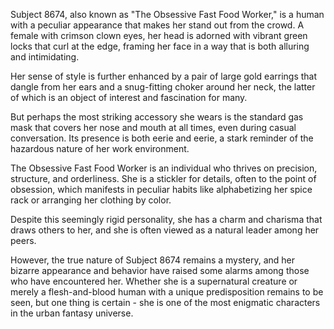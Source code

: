 Subject 8674, also known as "The Obsessive Fast Food Worker," is a human with a peculiar appearance that makes her stand out from the crowd. A female with crimson clown eyes, her head is adorned with vibrant green locks that curl at the edge, framing her face in a way that is both alluring and intimidating.

Her sense of style is further enhanced by a pair of large gold earrings that dangle from her ears and a snug-fitting choker around her neck, the latter of which is an object of interest and fascination for many.

But perhaps the most striking accessory she wears is the standard gas mask that covers her nose and mouth at all times, even during casual conversation. Its presence is both eerie and eerie, a stark reminder of the hazardous nature of her work environment.

The Obsessive Fast Food Worker is an individual who thrives on precision, structure, and orderliness. She is a stickler for details, often to the point of obsession, which manifests in peculiar habits like alphabetizing her spice rack or arranging her clothing by color.

Despite this seemingly rigid personality, she has a charm and charisma that draws others to her, and she is often viewed as a natural leader among her peers.

However, the true nature of Subject 8674 remains a mystery, and her bizarre appearance and behavior have raised some alarms among those who have encountered her. Whether she is a supernatural creature or merely a flesh-and-blood human with a unique predisposition remains to be seen, but one thing is certain - she is one of the most enigmatic characters in the urban fantasy universe.